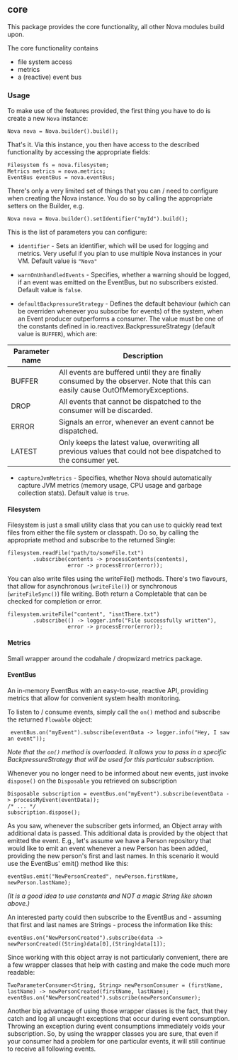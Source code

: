 core
---

This package provides the core functionality, all other Nova modules build upon.
 
The core functionality contains
* file system access
* metrics
* a (reactive) event bus

### Usage
To make use of the features provided, the first thing you have to do is create a new 
```Nova``` instance:
 
```
Nova nova = Nova.builder().build();
```

That's it. Via this instance, you then have access to the described functionality 
by accessing the appropriate fields:

```
Filesystem fs = nova.filesystem;
Metrics metrics = nova.metrics;
EventBus eventBus = nova.eventBus;
```

There's only a very limited set of things that you can / need to configure when creating
the Nova instance. You do so by calling the appropriate setters on the Builder, e.g.

```
Nova nova = Nova.builder().setIdentifier("myId").build();
```

This is the list of parameters you can configure:

* ```identifier``` - Sets an identifier, which will be used for logging and metrics. Very useful if you plan to use 
multiple Nova instances in your VM. Default value is ```"Nova"```

* ```warnOnUnhandledEvents``` - Specifies, whether a warning should be logged, if an event was emitted on the EventBus, 
but no subscribers existed. Default value is ```false```.

* ```defaultBackpressureStrategy``` - Defines the default behaviour (which can be overriden whenever you subscribe for 
events) of the system, when an Event producer outperforms a consumer. The value must be one of the constants defined in 
io.reactivex.BackpressureStrategy (default value is ```BUFFER```), which are:

| Parameter name | Description |
|----------------|-------------|
| BUFFER | All events are buffered until they are finally consumed by the observer. Note that this can easily cause OutOfMemoryExceptions. |
| DROP | All events that cannot be dispatched to the consumer will be discarded. |
| ERROR | Signals an error, whenever an event cannot be dispatched. |
| LATEST | Only keeps the latest value, overwriting all previous values that could not bee dispatched to the consumer yet. |

* ```captureJvmMetrics``` - Specifies, whether Nova should automatically capture JVM metrics (memory usage, CPU usage 
and garbage collection stats). Default value is ```true```.


#### Filesystem

Filesystem is just a small utility class that you can use to quickly read text files from either the file 
system or classpath. Do so, by calling the appropriate method and subscribe to the returned Single:
 
```
filesystem.readFile("path/to/someFile.txt")
        .subscribe(contents -> processContents(contents),
                   error -> processError(error));

```

You can also write files using the writeFile() methods. There's two flavours, that allow for asynchronous 
(```writeFile()```) or synchronous (```writeFileSync()```) file writing. Both return a Completable that can be checked 
for completion or error.

```
filesystem.writeFile("content", "isntThere.txt")
        .subscribe(() -> logger.info("File successfully written"),
                   error -> processError(error));
```

#### Metrics

Small wrapper around the codahale / dropwizard metrics package. 

#### EventBus

An in-memory EventBus with an easy-to-use, reactive API, providing metrics that allow for convenient system health monitoring. 

To listen to / consume events, simply call the ```on()``` method and subscribe the returned ```Flowable``` object:

```
 eventBus.on("myEvent").subscribe(eventData -> logger.info("Hey, I saw an event"));
```

_Note that the ```on()``` method is overloaded. It allows you to pass in a specific BackpressureStrategy that will be used 
for this particular subscription._

Whenever you no longer need to be informed about new events, just invoke ```dispose()``` on the ```Disposable``` you 
retrieved on subscription

```
Disposable subscription = eventBus.on("myEvent").subscribe(eventData -> processMyEvent(eventData));
/* ... */
subscription.dispose();

```
As you saw, whenever the subscriber gets informed, an Object array with additional data is passed. This additional data 
is provided by the object that emitted the event. E.g., let's assume we have a Person repository that would like to emit 
an event whenever a new Person has been added, providing the new person's first and last names. In this scenario it 
would use the EventBus' emit() method like this:
 
```
eventBus.emit("NewPersonCreated", newPerson.firstName, newPerson.lastName);
```

_(It is a good idea to use constants and NOT a magic String like shown above.)_

An interested party could then subscribe to the EventBus and - assuming that first and last names are Strings - process 
the information like this:

```
eventBus.on("NewPersonCreated").subscribe(data -> newPersonCreated((String)data[0],(String)data[1]);
```

Since working with this object array is not particularly convenient, there are a few wrapper classes that help with 
casting and make the code much more readable:

```
TwoParameterConsumer<String, String> newPersonConsumer = (firstName, lastName) -> newPersonCreated(firstName, lastName);
eventBus.on("NewPersonCreated").subscribe(newPersonConsumer);
```

Another big advantage of using those wrapper classes is the fact, that they catch and log all uncaught exceptions that 
occur during event consumption. Throwing an exception during event consumptions immediately voids your subscription. So, 
by using the wrapper classes you are sure, that even if your consumer had a problem for one particular events, it will 
still continue to receive all following events.

